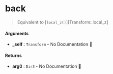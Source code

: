 # back

>  Equivalent to [`local_z()`][Transform::local_z]

#### Arguments

- **\_self** : `Transform` \- No Documentation 🚧

#### Returns

- **arg0** : `Dir3` \- No Documentation 🚧